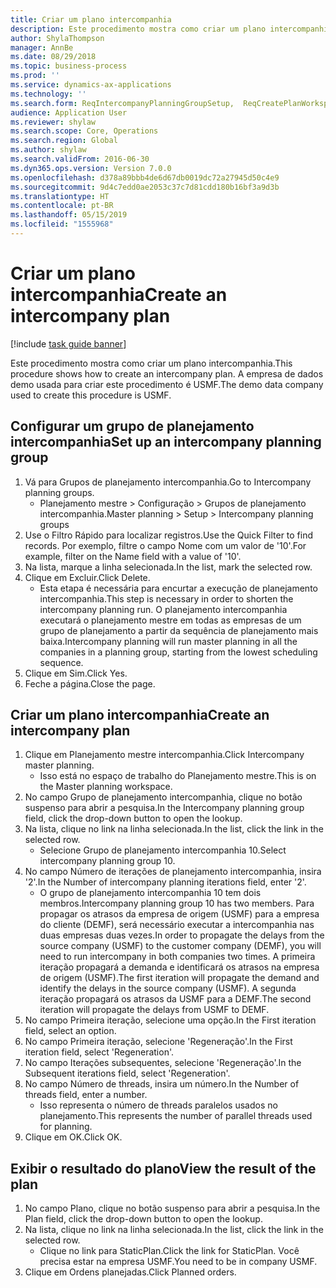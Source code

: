 ```yaml
---
title: Criar um plano intercompanhia
description: Este procedimento mostra como criar um plano intercompanhia.
author: ShylaThompson
manager: AnnBe
ms.date: 08/29/2018
ms.topic: business-process
ms.prod: ''
ms.service: dynamics-ax-applications
ms.technology: ''
ms.search.form: ReqIntercompanyPlanningGroupSetup,  ReqCreatePlanWorkspace
audience: Application User
ms.reviewer: shylaw
ms.search.scope: Core, Operations
ms.search.region: Global
ms.author: shylaw
ms.search.validFrom: 2016-06-30
ms.dyn365.ops.version: Version 7.0.0
ms.openlocfilehash: d378a89bbb4de6d67db0019dc72a27945d50c4e9
ms.sourcegitcommit: 9d4c7edd0ae2053c37c7d81cdd180b16bf3a9d3b
ms.translationtype: HT
ms.contentlocale: pt-BR
ms.lasthandoff: 05/15/2019
ms.locfileid: "1555968"
---
```

# <a name="create-an-intercompany-plan"></a><span data-ttu-id="7f295-103">Criar um plano intercompanhia</span><span class="sxs-lookup"><span data-stu-id="7f295-103">Create an intercompany plan</span></span>

[!include [task guide banner](../../includes/task-guide-banner.md)]

<span data-ttu-id="7f295-104">Este procedimento mostra como criar um plano intercompanhia.</span><span class="sxs-lookup"><span data-stu-id="7f295-104">This procedure shows how to create an intercompany plan.</span></span> <span data-ttu-id="7f295-105">A empresa de dados demo usada para criar este procedimento é USMF.</span><span class="sxs-lookup"><span data-stu-id="7f295-105">The demo data company used to create this procedure is USMF.</span></span>


## <a name="set-up-an-intercompany-planning-group"></a><span data-ttu-id="7f295-106">Configurar um grupo de planejamento intercompanhia</span><span class="sxs-lookup"><span data-stu-id="7f295-106">Set up an intercompany planning group</span></span> 
1. <span data-ttu-id="7f295-107">Vá para Grupos de planejamento intercompanhia.</span><span class="sxs-lookup"><span data-stu-id="7f295-107">Go to Intercompany planning groups.</span></span>
    * <span data-ttu-id="7f295-108">Planejamento mestre > Configuração > Grupos de planejamento intercompanhia.</span><span class="sxs-lookup"><span data-stu-id="7f295-108">Master planning > Setup > Intercompany planning groups</span></span>  
2. <span data-ttu-id="7f295-109">Use o Filtro Rápido para localizar registros.</span><span class="sxs-lookup"><span data-stu-id="7f295-109">Use the Quick Filter to find records.</span></span> <span data-ttu-id="7f295-110">Por exemplo, filtre o campo Nome com um valor de '10'.</span><span class="sxs-lookup"><span data-stu-id="7f295-110">For example, filter on the Name field with a value of '10'.</span></span>
3. <span data-ttu-id="7f295-111">Na lista, marque a linha selecionada.</span><span class="sxs-lookup"><span data-stu-id="7f295-111">In the list, mark the selected row.</span></span>
4. <span data-ttu-id="7f295-112">Clique em Excluir.</span><span class="sxs-lookup"><span data-stu-id="7f295-112">Click Delete.</span></span>
    * <span data-ttu-id="7f295-113">Esta etapa é necessária para encurtar a execução de planejamento intercompanhia.</span><span class="sxs-lookup"><span data-stu-id="7f295-113">This step is necessary in order to shorten the intercompany planning run.</span></span>   <span data-ttu-id="7f295-114">O planejamento intercompanhia executará o planejamento mestre em todas as empresas de um grupo de planejamento a partir da sequência de planejamento mais baixa.</span><span class="sxs-lookup"><span data-stu-id="7f295-114">Intercompany planning will run master planning in all the companies in a planning group, starting from the lowest scheduling sequence.</span></span>  
5. <span data-ttu-id="7f295-115">Clique em Sim.</span><span class="sxs-lookup"><span data-stu-id="7f295-115">Click Yes.</span></span>
6. <span data-ttu-id="7f295-116">Feche a página.</span><span class="sxs-lookup"><span data-stu-id="7f295-116">Close the page.</span></span>

## <a name="create-an-intercompany-plan"></a><span data-ttu-id="7f295-117">Criar um plano intercompanhia</span><span class="sxs-lookup"><span data-stu-id="7f295-117">Create an intercompany plan</span></span>
1. <span data-ttu-id="7f295-118">Clique em Planejamento mestre intercompanhia.</span><span class="sxs-lookup"><span data-stu-id="7f295-118">Click Intercompany master planning.</span></span>
    * <span data-ttu-id="7f295-119">Isso está no espaço de trabalho do Planejamento mestre.</span><span class="sxs-lookup"><span data-stu-id="7f295-119">This is on the Master planning workspace.</span></span>  
2. <span data-ttu-id="7f295-120">No campo Grupo de planejamento intercompanhia, clique no botão suspenso para abrir a pesquisa.</span><span class="sxs-lookup"><span data-stu-id="7f295-120">In the Intercompany planning group field, click the drop-down button to open the lookup.</span></span>
3. <span data-ttu-id="7f295-121">Na lista, clique no link na linha selecionada.</span><span class="sxs-lookup"><span data-stu-id="7f295-121">In the list, click the link in the selected row.</span></span>
    * <span data-ttu-id="7f295-122">Selecione Grupo de planejamento intercompanhia 10.</span><span class="sxs-lookup"><span data-stu-id="7f295-122">Select intercompany planning group 10.</span></span>  
4. <span data-ttu-id="7f295-123">No campo Número de iterações de planejamento intercompanhia, insira '2'.</span><span class="sxs-lookup"><span data-stu-id="7f295-123">In the Number of intercompany planning iterations field, enter '2'.</span></span>
    * <span data-ttu-id="7f295-124">O grupo de planejamento intercompanhia 10 tem dois membros.</span><span class="sxs-lookup"><span data-stu-id="7f295-124">Intercompany planning group 10 has two members.</span></span> <span data-ttu-id="7f295-125">Para propagar os atrasos da empresa de origem (USMF) para a empresa do cliente (DEMF), será necessário executar a intercompanhia nas duas empresas duas vezes.</span><span class="sxs-lookup"><span data-stu-id="7f295-125">In order to propagate the delays from the source company (USMF) to the customer company (DEMF), you will need to run intercompany in both companies two times.</span></span> <span data-ttu-id="7f295-126">A primeira iteração propagará a demanda e identificará os atrasos na empresa de origem (USMF).</span><span class="sxs-lookup"><span data-stu-id="7f295-126">The first iteration will propagate the demand and identify the delays in the source company (USMF).</span></span> <span data-ttu-id="7f295-127">A segunda iteração propagará os atrasos da USMF para a DEMF.</span><span class="sxs-lookup"><span data-stu-id="7f295-127">The second iteration will propagate the delays from USMF to DEMF.</span></span>  
5. <span data-ttu-id="7f295-128">No campo Primeira iteração, selecione uma opção.</span><span class="sxs-lookup"><span data-stu-id="7f295-128">In the First iteration field, select an option.</span></span>
6. <span data-ttu-id="7f295-129">No campo Primeira iteração, selecione 'Regeneração'.</span><span class="sxs-lookup"><span data-stu-id="7f295-129">In the First iteration field, select 'Regeneration'.</span></span>
7. <span data-ttu-id="7f295-130">No campo Iterações subsequentes, selecione 'Regeneração'.</span><span class="sxs-lookup"><span data-stu-id="7f295-130">In the Subsequent iterations field, select 'Regeneration'.</span></span>
8. <span data-ttu-id="7f295-131">No campo Número de threads, insira um número.</span><span class="sxs-lookup"><span data-stu-id="7f295-131">In the Number of threads field, enter a number.</span></span>
    * <span data-ttu-id="7f295-132">Isso representa o número de threads paralelos usados no planejamento.</span><span class="sxs-lookup"><span data-stu-id="7f295-132">This represents the number of parallel threads used for planning.</span></span>  
9. <span data-ttu-id="7f295-133">Clique em OK.</span><span class="sxs-lookup"><span data-stu-id="7f295-133">Click OK.</span></span>

## <a name="view-the-result-of-the-plan"></a><span data-ttu-id="7f295-134">Exibir o resultado do plano</span><span class="sxs-lookup"><span data-stu-id="7f295-134">View the result of the plan</span></span>
1. <span data-ttu-id="7f295-135">No campo Plano, clique no botão suspenso para abrir a pesquisa.</span><span class="sxs-lookup"><span data-stu-id="7f295-135">In the Plan field, click the drop-down button to open the lookup.</span></span>
2. <span data-ttu-id="7f295-136">Na lista, clique no link na linha selecionada.</span><span class="sxs-lookup"><span data-stu-id="7f295-136">In the list, click the link in the selected row.</span></span>
    * <span data-ttu-id="7f295-137">Clique no link para StaticPlan.</span><span class="sxs-lookup"><span data-stu-id="7f295-137">Click the link for StaticPlan.</span></span> <span data-ttu-id="7f295-138">Você precisa estar na empresa USMF.</span><span class="sxs-lookup"><span data-stu-id="7f295-138">You need to be in company USMF.</span></span>  
3. <span data-ttu-id="7f295-139">Clique em Ordens planejadas.</span><span class="sxs-lookup"><span data-stu-id="7f295-139">Click Planned orders.</span></span>

